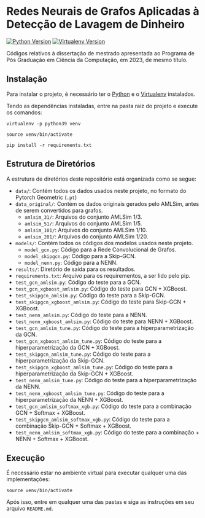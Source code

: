 # Redes Neurais de Grafos Aplicadas à Detecção de Lavagem de Dinheiro

[![Python Version](https://img.shields.io/badge/python-3.8.10-green)](https://www.python.org/downloads/release/python-3810/)
[![Virtualenv Version](https://img.shields.io/badge/virtualenv-20.0.17-green)](https://virtualenv.pypa.io/en/20.0.17/user_guide.html)


Códigos relativos à dissertação de mestrado apresentada ao Programa de Pós Graduação em Ciência da Computação, em 2023, de mesmo título.

## Instalação

Para instalar o projeto, é necessário ter o [Python][1] e o [Virtualenv][2] instalados.

[1]: https://www.python.org/downloads/
[2]: https://virtualenv.pypa.io/en/latest/

Tendo as dependências instaladas, entre na pasta raiz do projeto e execute os comandos:

`virtualenv -p python39 venv`

`source venv/bin/activate`

`pip install -r requirements.txt`


## Estrutura de Diretórios

A estrutura de diretórios deste repositório está organizada como se segue:

 - `data/`: Contém todos os dados usados neste projeto, no formato do Pytorch Geometric (`.pt`)
  - `data_original/`: Contém os dados originais gerados pelo AMLSim, antes de serem convertidos para grafos.
    - `amlsim_31/`: Arquivos do conjunto AMLSim 1/3.
    - `amlsim_51/`: Arquivos do conjunto AMLSim 1/5.
    - `amlsim_101/`: Arquivos do conjunto AMLSim 1/10.
    - `amlsim_201/`: Arquivos do conjunto AMLSim 1/20.
 - `models/`: Contém todos os códigos dos modelos usados neste projeto.
    - `model_gcn.py`: Código para a Rede Convolucional de Grafos.
    - `model_skipgcn.py`: Código para a Skip-GCN.
    - `model_nenn.py`: Código para a NENN.
 - `results/`: Diretório de saída para os resultados.
 - `requirements.txt`: Arquivo para os requirementos, a ser lido pelo pip.
 - `test_gcn_amlsim.py`: Código do teste para a GCN.
 - `test_gcn_xgboost_amlsim.py`: Código do teste para GCN + XGBoost.
 - `test_skipgcn_amlsim.py`: Código do teste para a Skip-GCN. 
 - `test_skipgcn_xgboost_amlsim.py`: Código do teste para Skip-GCN + XGBoost. 
 - `test_nenn_amlsim.py`: Código do teste para a NENN. 
 - `test_nenn_xgboost_amlsim.py`: Código do teste para NENN + XGBoost.
 - `test_gcn_amlsim_tune.py`: Código do teste para a hiperparametrização da GCN.
 - `test_gcn_xgboost_amlsim_tune.py`: Código do teste para a hiperparametrização da GCN + XGBoost.
 - `test_skipgcn_amlsim_tune.py`: Código do teste para a hiperparametrização da Skip-GCN. 
 - `test_skipgcn_xgboost_amlsim_tune.py`: Código do teste para a hiperparametrização da Skip-GCN + XGBoost. 
 - `test_nenn_amlsim_tune.py`: Código do teste para a hiperparametrização da NENN. 
 - `test_nenn_xgboost_amlsim_tune.py`: Código do teste para a hiperparametrização da NENN + XGBoost.
 - `test_gcn_amlsim_softmax_xgb.py`: Código do teste para a combinação GCN + Softmax + XGBoost.
 - `test_skipgcn_amlsim_softmax_xgb.py`: Código do teste para a combinação Skip-GCN + Softmax + XGBoost. 
 - `test_nenn_amlsim_softmax_xgb.py`: Código do teste para a combinação + NENN + Softmax + XGBoost. 

## Execução

É necessário estar no ambiente virtual para executar qualquer uma das implementações:

`source venv/bin/activate`

Após isso, entre em qualquer uma das pastas e siga as instruções em seu arquivo `README.md`.
